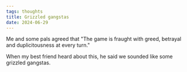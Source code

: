 ```yaml
---
tags: thoughts
title: Grizzled gangstas
date: 2024-06-29
---
```


Me and some pals agreed that "The game is fraught with greed, betrayal and duplicitousness at every turn."

When my best friend heard about this, he said we sounded like some grizzled gangstas.